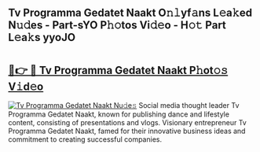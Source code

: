 ## Tv Programma Gedatet Naakt O𝚗𝚕yf𝚊ns L𝚎a𝚔ed N𝚞𝚍es - Part-sYO P𝚑𝚘tos Vi𝚍𝚎o - H𝚘𝚝 Part L𝚎a𝚔s yyoJO

# <h2><a href="http://kf388ib.oniu.top/?m=Tv+Programma+Gedatet+Naakt">🔗👉 🔴 Tv Programma Gedatet Naakt P𝚑ot𝚘𝚜 V𝚒d𝚎o</a></h2>

[![Tv Programma Gedatet Naakt Nu𝚍e𝚜](https://i.imgur.com/0qMVB7G.gif)](http://kf388ib.oniu.top/?m=Tv+Programma+Gedatet+Naakt)
Social media thought leader Tv Programma Gedatet Naakt, known for publishing dance and lifestyle content, consisting of presentations and vlogs. Visionary entrepreneur Tv Programma Gedatet Naakt, famed for their innovative business ideas and commitment to creating successful companies.  
